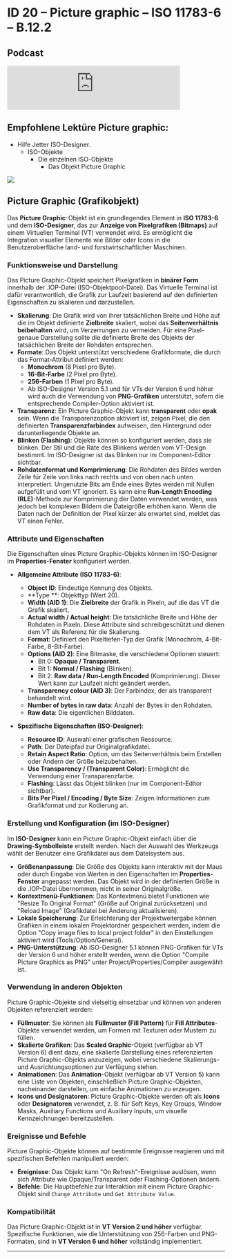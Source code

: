 # ID 20 – Picture graphic – ISO 11783-6 – B.12.2

## Podcast

<iframe src="https://creators.spotify.com/pod/profile/isobus-vt-objects/embed/episodes/ISOBUS-Wie-Logos-auf-euer-Traktor-Terminal-kommen--Das-Picture-Graphic-Objekt-erklrt-e36aagf/a-ac33t6i" height="102px" width="400px" frameborder="0" scrolling="no"></iframe>

## Empfohlene Lektüre Picture graphic:

*   Hilfe Jetter ISO-Designer.
    *   ISO-Objekte
        *   Die einzelnen ISO-Objekte
            *   Das Objekt Picture Graphic

![](https://user-images.githubusercontent.com/69573151/94602532-4838d980-0295-11eb-8bce-d3751aaf8551.png)



## Picture Graphic (Grafikobjekt)

Das **Picture Graphic**-Objekt ist ein grundlegendes Element in **ISO 11783-6** und dem **ISO-Designer**, das zur **Anzeige von Pixelgrafiken (Bitmaps)** auf einem Virtuellen Terminal (VT) verwendet wird. Es ermöglicht die Integration visueller Elemente wie Bilder oder Icons in die Benutzeroberfläche land- und forstwirtschaftlicher Maschinen.

### Funktionsweise und Darstellung

Das Picture Graphic-Objekt speichert Pixelgrafiken in **binärer Form** innerhalb der .IOP-Datei (ISO-Objektpool-Datei). Das Virtuelle Terminal ist dafür verantwortlich, die Grafik zur Laufzeit basierend auf den definierten Eigenschaften zu skalieren und darzustellen.

*   **Skalierung**: Die Grafik wird von ihrer tatsächlichen Breite und Höhe auf die im Objekt definierte **Zielbreite** skaliert, wobei das **Seitenverhältnis beibehalten** wird, um Verzerrungen zu vermeiden. Für eine Pixel-genaue Darstellung sollte die definierte Breite des Objekts der tatsächlichen Breite der Rohdaten entsprechen.
*   **Formate**: Das Objekt unterstützt verschiedene Grafikformate, die durch das Format-Attribut definiert werden:
    *   **Monochrom** (8 Pixel pro Byte).
    *   **16-Bit-Farbe** (2 Pixel pro Byte).
    *   **256-Farben** (1 Pixel pro Byte).
    *   Ab ISO-Designer Version 5.1 und für VTs der Version 6 und höher wird auch die Verwendung von **PNG-Grafiken** unterstützt, sofern die entsprechende Compiler-Option aktiviert ist.
*   **Transparenz**: Ein Picture Graphic-Objekt kann **transparent** oder **opak** sein. Wenn die Transparenzoption aktiviert ist, zeigen Pixel, die den definierten **Transparenzfarbindex** aufweisen, den Hintergrund oder darunterliegende Objekte an.
*   **Blinken (Flashing)**: Objekte können so konfiguriert werden, dass sie blinken. Der Stil und die Rate des Blinkens werden vom VT-Design bestimmt. Im ISO-Designer ist das Blinken nur im Component-Editor sichtbar.
*   **Rohdatenformat und Komprimierung**: Die Rohdaten des Bildes werden Zeile für Zeile von links nach rechts und von oben nach unten interpretiert. Ungenutzte Bits am Ende eines Bytes werden mit Nullen aufgefüllt und vom VT ignoriert. Es kann eine **Run-Length Encoding (RLE)**-Methode zur Komprimierung der Daten verwendet werden, was jedoch bei komplexen Bildern die Dateigröße erhöhen kann. Wenn die Daten nach der Definition der Pixel kürzer als erwartet sind, meldet das VT einen Fehler.

### Attribute und Eigenschaften

Die Eigenschaften eines Picture Graphic-Objekts können im ISO-Designer im **Properties-Fenster** konfiguriert werden.

*   **Allgemeine Attribute (ISO 11783-6)**:
    *   **Object ID**: Eindeutige Kennung des Objekts.
    *   **Type **: Objekttyp (Wert 20).
    *   **Width (AID 1)**: Die **Zielbreite** der Grafik in Pixeln, auf die das VT die Grafik skaliert.
    *   **Actual width / Actual height**: Die tatsächliche Breite und Höhe der Rohdaten in Pixeln. Diese Attribute sind schreibgeschützt und dienen dem VT als Referenz für die Skalierung.
    *   **Format**: Definiert den Pixeltiefen-Typ der Grafik (Monochrom, 4-Bit-Farbe, 8-Bit-Farbe).
    *   **Options (AID 2)**: Eine Bitmaske, die verschiedene Optionen steuert:
        *   Bit 0: **Opaque / Transparent**.
        *   Bit 1: **Normal / Flashing** (Blinken).
        *   Bit 2: **Raw data / Run-Length Encoded** (Komprimierung). Dieser Wert kann zur Laufzeit nicht geändert werden.
    *   **Transparency colour (AID 3)**: Der Farbindex, der als transparent behandelt wird.
    *   **Number of bytes in raw data**: Anzahl der Bytes in den Rohdaten.
    *   **Raw data**: Die eigentlichen Bilddaten.

*   **Spezifische Eigenschaften (ISO-Designer)**:
    *   **Resource ID**: Auswahl einer grafischen Ressource.
    *   **Path**: Der Dateipfad zur Originalgrafikdatei.
    *   **Retain Aspect Ratio**: Option, um das Seitenverhältnis beim Erstellen oder Ändern der Größe beizubehalten.
    *   **Use Transparency / (Transparent Color)**: Ermöglicht die Verwendung einer Transparenzfarbe.
    *   **Flashing**: Lässt das Objekt blinken (nur im Component-Editor sichtbar).
    *   **Bits Per Pixel / Encoding / Byte Size**: Zeigen Informationen zum Grafikformat und zur Kodierung an.

### Erstellung und Konfiguration (im ISO-Designer)

Im **ISO-Designer** kann ein Picture Graphic-Objekt einfach über die **Drawing-Symbolleiste** erstellt werden. Nach der Auswahl des Werkzeugs wählt der Benutzer eine Grafikdatei aus dem Dateisystem aus.

*   **Größenanpassung**: Die Größe des Objekts kann interaktiv mit der Maus oder durch Eingabe von Werten in den Eigenschaften im **Properties-Fenster** angepasst werden. Das Objekt wird in der definierten Größe in die .IOP-Datei übernommen, nicht in seiner Originalgröße.
*   **Kontextmenü-Funktionen**: Das Kontextmenü bietet Funktionen wie "Resize To Original Format" (Größe auf Original zurücksetzen) und "Reload Image" (Grafikdatei bei Änderung aktualisieren).
*   **Lokale Speicherung**: Zur Erleichterung der Projektweitergabe können Grafiken in einem lokalen Projektordner gespeichert werden, indem die Option "Copy image files to local project folder" in den Einstellungen aktiviert wird (Tools/Option/General).
*   **PNG-Unterstützung**: Ab ISO-Designer 5.1 können PNG-Grafiken für VTs der Version 6 und höher erstellt werden, wenn die Option "Compile Picture Graphics as PNG" unter Project/Properties/Compiler ausgewählt ist.

### Verwendung in anderen Objekten

Picture Graphic-Objekte sind vielseitig einsetzbar und können von anderen Objekten referenziert werden:

*   **Füllmuster**: Sie können als **Füllmuster (Fill Pattern)** für **Fill Attributes**-Objekte verwendet werden, um Formen mit Texturen oder Mustern zu füllen.
*   **Skalierte Grafiken**: Das **Scaled Graphic**-Objekt (verfügbar ab VT Version 6) dient dazu, eine skalierte Darstellung eines referenzierten Picture Graphic-Objekts anzuzeigen, wobei verschiedene Skalierungs- und Ausrichtungsoptionen zur Verfügung stehen.
*   **Animationen**: Das **Animation**-Objekt (verfügbar ab VT Version 5) kann eine Liste von Objekten, einschließlich Picture Graphic-Objekten, nacheinander darstellen, um einfache Animationen zu erzeugen.
*   **Icons und Designatoren**: Picture Graphic-Objekte werden oft als **Icons** oder **Designatoren** verwendet, z. B. für Soft Keys, Key Groups, Window Masks, Auxiliary Functions und Auxiliary Inputs, um visuelle Kennzeichnungen bereitzustellen.

### Ereignisse und Befehle

Picture Graphic-Objekte können auf bestimmte Ereignisse reagieren und mit spezifischen Befehlen manipuliert werden:

*   **Ereignisse**: Das Objekt kann "On Refresh"-Ereignisse auslösen, wenn sich Attribute wie Opaque/Transparent oder Flashing-Optionen ändern.
*   **Befehle**: Die Hauptbefehle zur Interaktion mit einem Picture Graphic-Objekt sind `Change Attribute` und `Get Attribute Value`.

### Kompatibilität

Das Picture Graphic-Objekt ist in **VT Version 2 und höher** verfügbar. Spezifische Funktionen, wie die Unterstützung von 256-Farben und PNG-Formaten, sind in **VT Version 6 und höher** vollständig implementiert.

---
